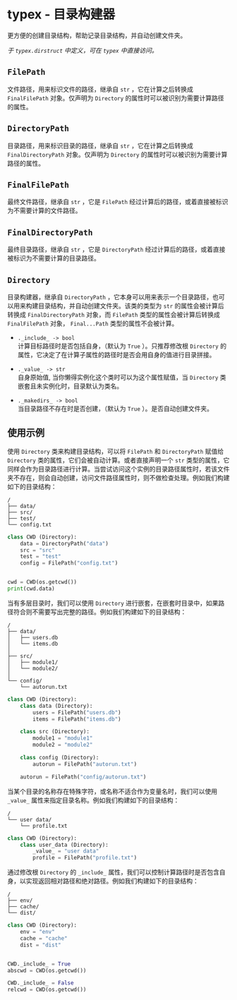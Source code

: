 # typex - 目录构建器

更方便的创建目录结构，帮助记录目录结构，并自动创建文件夹。

_于 `typex.dirstruct` 中定义，可在 `typex` 中直接访问。_


## `FilePath`

文件路径，用来标识文件的路径，继承自 `str` ，它在计算之后转换成 `FinalFilePath` 对象。仅声明为 `Directory` 的属性时可以被识别为需要计算路径的属性。


## `DirectoryPath`

目录路径，用来标识目录的路径，继承自 `str` ，它在计算之后转换成 `FinalDirectoryPath` 对象。仅声明为 `Directory` 的属性时可以被识别为需要计算路径的属性。


## `FinalFilePath`

最终文件路径，继承自 `str` ，它是 `FilePath` 经过计算后的路径，或着直接被标识为不需要计算的文件路径。


## `FinalDirectoryPath`

最终目录路径，继承自 `str` ，它是 `DirectoryPath` 经过计算后的路径，或着直接被标识为不需要计算的目录路径。


## `Directory`

目录构建器，继承自 `DirectoryPath` ，它本身可以用来表示一个目录路径，也可以用来构建目录结构，并自动创建文件夹。该类的类型为 `str` 的属性会被计算后转换成 `FinalDirectoryPath` 对象，而 `FilePath` 类型的属性会被计算后转换成 `FinalFilePath` 对象， `Final...Path` 类型的属性不会被计算。

- `._include_ -> bool`\
  计算目标路径时是否包括自身，（默认为 `True` ）。只推荐修改根 `Directory` 的属性，它决定了在计算子属性的路径时是否会用自身的值进行目录拼接。

- `._value_ -> str`\
  自身原始值, 当你懒得实例化这个类时可以为这个属性赋值，当 `Directory` 类嵌套且未实例化时，目录默认为类名。

- `._makedirs_ -> bool`\
  当目录路径不存在时是否创建，（默认为 `True` ）。是否自动创建文件夹。


## 使用示例

使用 `Directory` 类来构建目录结构，可以将 `FilePath` 和 `DirectoryPath` 赋值给 `Directory` 类的属性，它们会被自动计算。或者直接声明一个 `str` 类型的属性，它同样会作为目录路径进行计算。当尝试访问这个实例的目录路径属性时，若该文件夹不存在，则会自动创建，访问文件路径属性时，则不做检查处理。例如我们构建如下的目录结构：

```
/
├── data/
├── src/
├── test/
└── config.txt
```

```Python
class CWD (Directory):
    data = DirectoryPath("data")
    src = "src"
    test = "test"
    config = FilePath("config.txt")


cwd = CWD(os.getcwd())
print(cwd.data)
```

当有多层目录时，我们可以使用 `Directory` 进行嵌套，在嵌套时目录中，如果路径符合则不需要写出完整的路径。例如我们构建如下的目录结构：

```
/
├── data/
│   ├── users.db
│   └── items.db
│
├── src/
│   ├── module1/
│   └── module2/
│
└── config/
    └── autorun.txt
```

```Python
class CWD (Directory):
    class data (Directory):
        users = FilePath("users.db")
        items = FilePath("items.db")

    class src (Directory):
        module1 = "module1"
        module2 = "module2"

    class config (Directory):
        autorun = FilePath("autorun.txt")

    autorun = FilePath("config/autorun.txt")
```

当某个目录的名称存在特殊字符，或名称不适合作为变量名时，我们可以使用 `_value_` 属性来指定目录名称。例如我们构建如下的目录结构：

```
/
└── user data/
    └── profile.txt
```

```Python
class CWD (Directory):
    class user_data (Directory):
        _value_ = "user data"
        profile = FilePath("profile.txt")
```

通过修改根 `Directory` 的 `_include_` 属性，我们可以控制计算路径时是否包含自身，以实现返回相对路径和绝对路径。例如我们构建如下的目录结构：

```
/
├── env/
├── cache/
└── dist/
```

``` Python
class CWD (Directory):
    env = "env"
    cache = "cache"
    dist = "dist"


CWD._include_ = True
abscwd = CWD(os.getcwd())

CWD._include_ = False
relcwd = CWD(os.getcwd())
```
